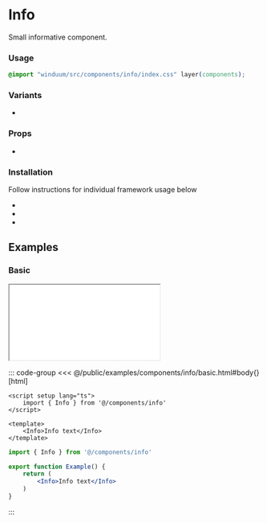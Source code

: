 # Info
Small informative component.

<ViewSourceGh href="https://github.com/winduum/winduum/blob/next/src/components/info" />

### Usage

```css
@import "winduum/src/components/info/index.css" layer(components);
```

### Variants
* <LinkGh name="default" path="components/info" />

### Props
* <LinkGh name="default" path="components/info/props" />

### Installation
Follow instructions for individual framework usage below

* <LinkGh name="winduum" url="https://github.com/winduum/winduum/blob/next/src/components/info" />
* <LinkGh name="winduum-vue" url="https://github.com/winduum/winduum-vue/blob/main/src/components/info" />
* <LinkGh name="winduum-react" url="https://github.com/winduum/winduum-react/blob/main/src/components/info" />

## Examples

### Basic

<iframe onload="this.style.visibility = 'visible';" src="/examples/components/info/basic.html"></iframe>

::: code-group
<<< @/public/examples/components/info/basic.html#body{} [html]
```vue
<script setup lang="ts">
    import { Info } from '@/components/info'
</script>

<template>
    <Info>Info text</Info>
</template>
```
```jsx
import { Info } from '@/components/info'

export function Example() {
    return (
        <Info>Info text</Info>
    )
}
```
:::
